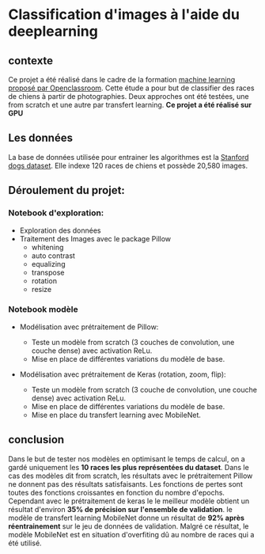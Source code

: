 # Classification d'images à l'aide du deeplearning

## contexte
Ce projet a été réalisé dans le cadre de la formation [machine learning proposé par Openclassroom](https://openclassrooms.com/fr/paths/794-machine-learning-engineer).
Cette étude a pour but de classifier des races de chiens à partir de photographies. Deux approches ont été testées, une from scratch et une autre par transfert learning. 
**Ce projet a été réalisé sur GPU**

## Les données
La base de données utilisée pour entrainer les algorithmes est la [Stanford dogs dataset](http://vision.stanford.edu/aditya86/ImageNetDogs/). Elle indexe 120 races de chiens et possède 20,580 images.


## Déroulement du projet:

### Notebook d'exploration:
- Exploration des données 
- Traitement des Images avec le package Pillow
	- whitening
	-  auto contrast 
	-  equalizing
	-  transpose 
	-  rotation
	-  resize

### Notebook modèle
- Modélisation avec prétraitement de Pillow:
	- Teste un modèle from scratch (3 couches de convolution, une couche dense) avec activation ReLu.
	- Mise en place de différentes variations du modèle de base.

 -  Modélisation avec prétraitement de Keras  (rotation, zoom, flip):
	- Teste un modèle from scratch (3 couche de convolution, une couche dense) avec activation ReLu.
	- Mise en place de différentes variations du modèle de base.  
	- Mise en place du transfert learning avec MobileNet.
 
## conclusion

Dans le but de tester nos modèles en optimisant le temps de calcul, on a gardé uniquement les **10 races les plus représentées du dataset**.
Dans le cas des modèles dit from scratch, les résultats avec le prétraitement Pillow ne donnent pas des résultats satisfaisants. Les fonctions de pertes sont toutes des fonctions croissantes en fonction du nombre d'epochs. Cependant avec le prétraitement de keras le le meilleur modèle obtient un résultat d'environ **35% de précision sur l'ensemble de validation**.  le modèle de transfert learning MobileNet donne un résultat de **92% après réentrainement** sur le jeu de données de validation. Malgré ce résultat, le modèle MobileNet est en situation d'overfiting dû au  nombre de races qui a été utilisé.

